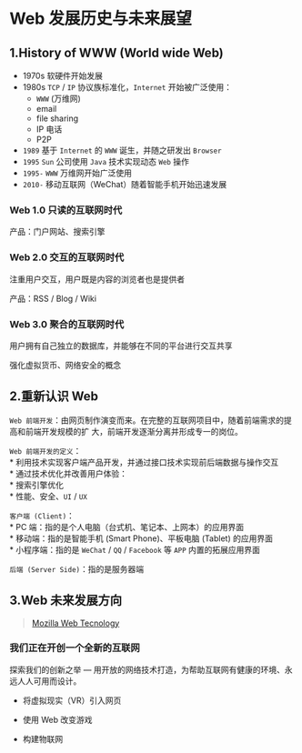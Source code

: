 # Web 发展历史与未来展望  


## 1.History of WWW (World wide Web)  

* 1970s 软硬件开始发展  
* 1980s `TCP` / `IP` 协议族标准化，`Internet` 开始被广泛使用：  
    * `WWW` (万维网)
    * email  
    * file sharing  
    * IP 电话  
    * P2P  
* `1989` 基于 `Internet` 的 `WWW` 诞生，并随之研发出 `Browser`  
* `1995` `Sun` 公司使用 `Java` 技术实现动态 `Web` 操作  
* `1995-` `WWW` 万维网开始广泛使用  
* `2010-` 移动互联网（WeChat）随着智能手机开始迅速发展  

### Web 1.0 只读的互联网时代  

产品：门户网站、搜索引擎  

### Web 2.0 交互的互联网时代

注重用户交互，用户既是内容的浏览者也是提供者  

产品：RSS / Blog / Wiki  

### Web 3.0 聚合的互联网时代  

用户拥有自己独立的数据库，并能够在不同的平台进行交互共享  

强化虚拟货币、网络安全的概念  


## 2.重新认识 Web  

`Web 前端开发`：由网页制作演变而来。在完整的互联网项目中，随着前端需求的提高和前端开发规模的扩
大，前端开发逐渐分离并形成专一的岗位。  

`Web 前端开发的定义`：  
    * 利用技术实现客户端产品开发，并通过接口技术实现前后端数据与操作交互  
    * 通过技术优化并改善用户体验：    
        * 搜索引擎优化    
        * 性能、安全、`UI` / `UX`    

`客户端 (Client)`：    
    * PC 端：指的是个人电脑（台式机、笔记本、上网本）的应用界面  
    * 移动端：指的是智能手机 (Smart Phone)、平板电脑 (Tablet) 的应用界面  
    * 小程序端：指的是 `WeChat` / `QQ` / `Facebook` 等 `APP` 内置的拓展应用界面

`后端 (Server Side)`：指的是服务器端  


## 3.Web 未来发展方向  

> [Mozilla Web Tecnology](https://www.mozilla.org/zh-CN/technology/)  

### 我们正在开创一个全新的互联网  

探索我们的创新之举 — 用开放的网络技术打造，为帮助互联网有健康的环境、永远人人可用而设计。  

* 将虚拟现实（VR）引入网页  

* 使用 Web 改变游戏  

* 构建物联网  
